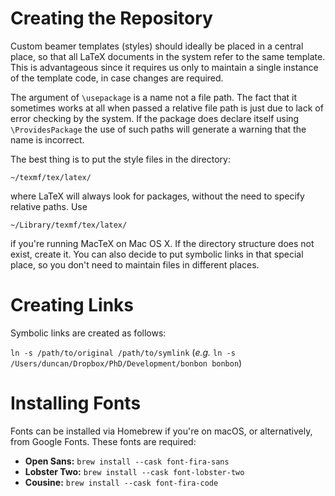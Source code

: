 # Creating the Repository #

Custom beamer templates (styles) should ideally be placed in a central place, so that all LaTeX documents in the system refer to the same template. This is advantageous since it requires us only to maintain a single instance of the template code, in case changes are required.

The argument of `\usepackage` is a name not a file path. The fact that it sometimes works at all when passed a relative file path is just due to lack of error checking by the system. If the package does declare itself using `\ProvidesPackage` the use of such paths will generate a warning that the name is incorrect.

The best thing is to put the style files in the directory:

`~/texmf/tex/latex/`

where LaTeX will always look for packages, without the need to specify relative paths. Use

`~/Library/texmf/tex/latex/`

if you're running MacTeX on Mac OS X. If the directory structure does not exist, create it. You can also decide to put symbolic links in that special place, so you don't need to maintain files in different places.

# Creating Links #

Symbolic links are created as follows:

`ln -s /path/to/original /path/to/symlink` (_e.g._ `ln -s /Users/duncan/Dropbox/PhD/Development/bonbon bonbon`)

# Installing Fonts #

Fonts can be installed via Homebrew if you're on macOS, or alternatively, from Google Fonts. These fonts are required:
- **Open Sans:** `brew install --cask font-fira-sans`
- **Lobster Two:** `brew install --cask font-lobster-two`
- **Cousine:** `brew install --cask font-fira-code`
